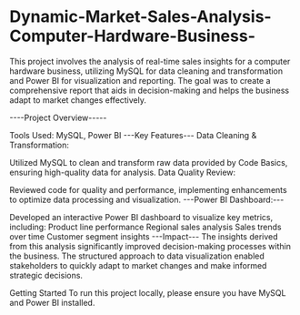 # Dynamic-Market-Sales-Analysis-Computer-Hardware-Business-

This project involves the analysis of real-time sales insights for a computer hardware business, utilizing MySQL for data cleaning and transformation and Power BI for visualization and reporting. The goal was to create a comprehensive report that aids in decision-making and helps the business adapt to market changes effectively.

----Project Overview-----

Tools Used: MySQL, Power BI
---Key Features---
Data Cleaning & Transformation:

Utilized MySQL to clean and transform raw data provided by Code Basics, ensuring high-quality data for analysis.
Data Quality Review:

Reviewed code for quality and performance, implementing enhancements to optimize data processing and visualization.
---Power BI Dashboard:---

Developed an interactive Power BI dashboard to visualize key metrics, including:
Product line performance
Regional sales analysis
Sales trends over time
Customer segment insights
---Impact---
The insights derived from this analysis significantly improved decision-making processes within the business. The structured approach to data visualization enabled stakeholders to quickly adapt to market changes and make informed strategic decisions.

Getting Started
To run this project locally, please ensure you have MySQL and Power BI installed.
